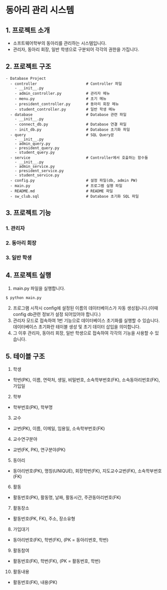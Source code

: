 # 동아리 관리 시스템

## 1. 프로젝트 소개
- 소프트웨어학부의 동아리를 관리하는 시스템입니다.
- 관리자, 동아리 회장, 일반 학생으로 구분되어 각각의 권한을 가집니다.


## 2. 프로젝트 구조
```
- Database Project
  - controller                      # Controller 파일
    - __init__.py
    - admin_controller.py           # 관리자 메뉴
    - menu.py                       # 초기 메뉴
    - president_controller.py       # 동아리 회장 메뉴
    - student_controller.py         # 일반 학생 메뉴
  - database                        # Database 관련 파일
    - __init__.py
    - connect_db.py                 # Database 연결 파일
    - init_db.py                    # Database 초기화 파일
  - query                           # SQL Query문
    - __init__.py
    - admin_query.py
    - president_query.py
    - student_query.py
  - service                         # Controller에서 호출하는 함수들
    - __init__.py
    - admin_service.py
    - president_service.py
    - student_service.py
  - config.py                       # 설정 파일(db, admin PW)
  - main.py                         # 프로그램 실행 파일
  - README.md                       # README 파일
  - sw_club.sql                     # Database 초기화 SQL 파일
```

## 3. 프로젝트 기능
### 1. 관리자


### 2. 동아리 회장


### 3. 일반 학생



## 4. 프로젝트 실행
1. main.py 파일을 실행합니다.
```bash
$ python main.py
```
2. 프로그램 시작시 config에 설정된 이름의 데이터베이스가 자동 생성됩니다.(이때 config db관련 정보가 설정 되어있어야 합니다.)
3. 관리자 모드로 접속하여 1번 기능으로 데이터베이스 초기화를 실행할 수 있습니다. 데이터베이스 초기화란 테이블 생성 및 초기 데이터 삽입을 의미합니다.
4. 그 이후 관리자, 동아리 회장, 일반 학생으로 접속하여 각각의 기능을 사용할 수 있습니다.

## 5. 테이블 구조
1. 학생
- 학번(PK), 이름, 연락처, 생일, 비밀번호, 소속학부번호(FK), 소속동아리번호(FK), 가입일
2. 학부
- 학부번호(PK), 학부명
3. 교수
- 교번(PK), 이름, 이메일, 임용일, 소속학부번호(FK)
4. 교수연구분야
- 교번(FK, PK), 연구분야(PK)
5. 동아리
- 동아리번호(PK), 명칭(UNIQUE), 회장학번(FK), 지도교수교번(FK), 소속학부번호(FK)
6. 활동
- 활동번호(PK), 활동명, 날짜, 활동시간, 주관동아리번호(FK)
7. 활동장소
- 활동번호(PK, FK), 주소, 장소유형
8. 가입대기
- 동아리번호(FK), 학번(FK), (PK = 동아리번호, 학번)
9. 활동참여
- 활동번호(FK), 학번(FK), (PK = 활동번호, 학번)
10.	활동내용
- 활동번호(FK), 내용(PK)